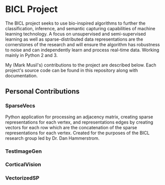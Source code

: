 # BICL Project

The BICL project seeks to use bio-inspired algorithms to further the classification, inference, and semantic capturing capabilities of machine learning technology. A focus on unsupervised and semi-supervised learning as well as sparse-distributed data representations are the cornerstones of the research and will ensure the algorithm has robustness to noise and can independently learn and process real-time data. Working mainly in Python 2 and 3.

My (Mark Musil's) contributions to the project are described below. Each project's source code can be found in this repository along with documentation.

## Personal Contributions

### SparseVecs

Python application for processing an adjacency matrix, creating sparse representations
for each vertex, and representations edges by creating vectors for each row
which are the concatenation of the sparse representations for each vertex.
Created for the purposes of the BICL research group led by Dr. Dan Hammerstrom.

### TestImageGen



### CorticalVision

### VectorizedSP
